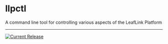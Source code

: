 # llpctl

A command line tool for controlling various aspects of the LeafLink Platform

---

[![Current Release](https://img.shields.io/badge/release-0.1.14-1eb0fc.svg)](https://github.com/leeaflink/llpctl/releases/tag/0.1.14)
